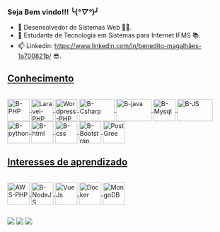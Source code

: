 ### Seja Bem vindo!!! ╰(*°▽°*)╯

- 🔭 Desensolvedor de Sistemas Web 👨‍💻.
- 🌱 Estudante de Tecnologia em Sistemas para Internet IFMS 📚.
- 📫 Linkedin: https://www.linkedin.com/in/benedito-magalhães-1a700821b/ 😎.

<div align="center">
<a href="https://github.com/Bencx1">
</div>

##
<h2>Conhecimento</h2>
<div style="display: inline_block"><br>
<img align="center" alt="B-PHP" height="50" widht="80" src="https://cdn.jsdelivr.net/gh/devicons/devicon/icons/php/php-original.svg" />
<img align="center" alt="Laravel-PHP" height="50" widht="80" src="https://cdn.jsdelivr.net/gh/devicons/devicon@latest/icons/laravel/laravel-original.svg" />
<img align="center" alt="Wordpress-PHP" height="50" widht="80" src="https://cdn.jsdelivr.net/gh/devicons/devicon/icons/wordpress/wordpress-original.svg" />
<img align="center" alt="B-Csharp" height="50" width="80" src="https://cdn.jsdelivr.net/gh/devicons/devicon/icons/csharp/csharp-original.svg">
<img align="center" alt="B-java" height="50" width="80" src="https://cdn.jsdelivr.net/gh/devicons/devicon/icons/java/java-original.svg"/>
<img align="center" alt="B-Mysql" height="50" widht="80" src="https://cdn.jsdelivr.net/gh/devicons/devicon/icons/mysql/mysql-original-wordmark.svg" />
<img align="center" alt="B-JS" height="50" width="80" src="https://cdn.jsdelivr.net/gh/devicons/devicon/icons/javascript/javascript-original.svg"/>
<img align="center" alt="B-python" height="50" widht="80" src="https://cdn.jsdelivr.net/gh/devicons/devicon/icons/python/python-original.svg" />
<img align="center" alt="B-html" height="50" widht="80" src="https://cdn.jsdelivr.net/gh/devicons/devicon/icons/html5/html5-original.svg" />
<img align="center" alt="B-css" height="50" widht="80" src="https://cdn.jsdelivr.net/gh/devicons/devicon/icons/css3/css3-original.svg" />
<img align="center" alt="B-Bootstrap" height="50" widht="80" src="https://cdn.jsdelivr.net/gh/devicons/devicon/icons/bootstrap/bootstrap-original.svg" />
<img align="Center" alt="PostGree" height="50" widht="80" src="https://cdn.jsdelivr.net/gh/devicons/devicon/icons/postgresql/postgresql-original.svg" />
</div>

##
<h2>Interesses de aprendizado</h2>
<div style:"display: inline_block"><br>
<img align="center" alt="AWS-PHP" height="50" widht="80" src="https://cdn.jsdelivr.net/gh/devicons/devicon/icons/amazonwebservices/amazonwebservices-original-wordmark.svg" />
<img align="center" alt="B-NodeJS" height="50" widht="80" src="https://cdn.jsdelivr.net/gh/devicons/devicon/icons/nodejs/nodejs-original.svg"/>
<img align="center" alt="VueJs" height="50" widht="80" src="https://cdn.jsdelivr.net/gh/devicons/devicon/icons/vuejs/vuejs-original.svg" />
<img align="center" alt="Docker" height="50" widht="80" src="https://cdn.jsdelivr.net/gh/devicons/devicon/icons/docker/docker-plain-wordmark.svg" />
<img align="center" alt="MongoDB" height="50" widht="80" src="https://cdn.jsdelivr.net/gh/devicons/devicon/icons/mongodb/mongodb-original-wordmark.svg" />
</div>

##

<div>
<a href = "mailto:bencaceres1799@gmail.com"><img src="https://img.shields.io/badge/-Gmail-%23333?style=for-the-badge&logo=gmail&logoColor=white" target="_blank"></a>
<a href="https://www.linkedin.com/in/benedito-magalhães-1a700821b" target="_blank"><img src="https://img.shields.io/badge/-LinkedIn-%230077B5?style=for-the-badge&logo=linkedin&logoColor=white" target="_blank"></a>
<a href="https://www.instagram.com/_bene616/" target="_blank"><img src="https://img.shields.io/badge/-Instagram-%23E4405F?style=for-the-badge&logo=instagram&logoColor=white" target="_blank"></a>

</div>
